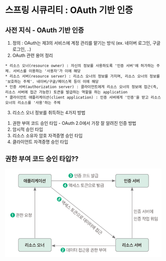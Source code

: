 # 스프링 시큐리티 : OAuth 기반 인증

## 사전 지식 - OAuth 기반 인증
1. 정의 : OAuth는 제3의 서비스에 계정 관리를 맡기는 방식 (ex. 네이버 로그인, 구글 로그인, ..)
2. OAuth 관련 용어 정리
```
* 리소스 오너(resource owner) : 자신의 정보를 사용하도록 '인증 서버'에 허가하는 주체. 서비스를 이용하는 '사용자'가 이에 해당
* 리소스 서버(resource server) : 리소스 오너의 정보를 가지며, 리소스 오너의 정보를 '보호하는 주체'. 네이버/구글/페이스북 등이 이에 해당
* 인증 서버(authorization server) : 클라이언트에게 리소스 오너의 정보에 접근(즉, 리소스 서버에 접근 가능한) 토큰을 발급하는 역할을 하는 application
* 클라이언트 애플리케이션(client application) : 인증 서버에게 '인증'을 받고 리소스 오너의 리소스를 '사용'하는 주체
```
3. 리소스 오너 정보를 취득하는 4가지 방법
  1) 권한 부여 코드 승인 타입 - OAuth 2.0에서 가장 잘 알려진 인증 방법
  2) 암시적 승인 타입
  3) 리소스 소유자 암호 자격증명 승인 타입
  4) 클라이언트 자격증명 승인 타입

## 권한 부여 코드 승인 타입??
![인증 flow](image.png)